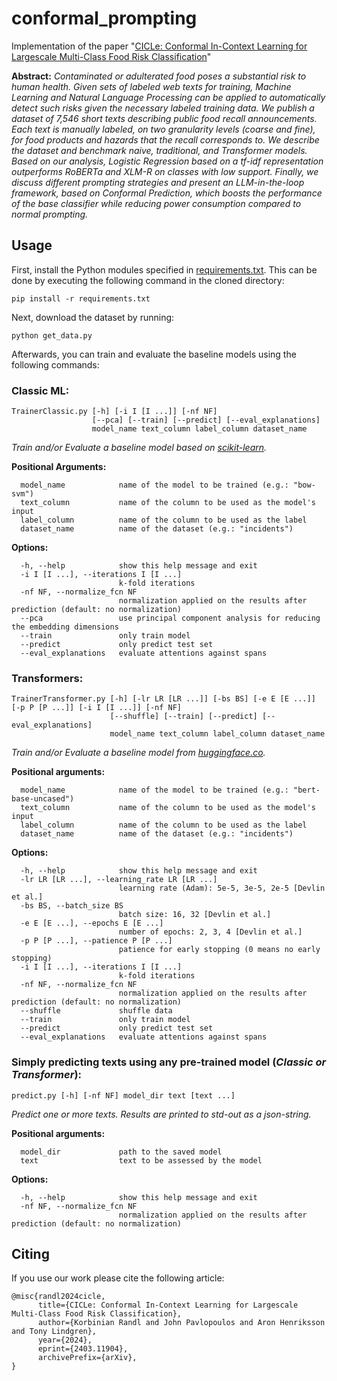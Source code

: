 # conformal_prompting
Implementation of the paper "[CICLe: Conformal In-Context Learning for Largescale Multi-Class Food Risk Classification](https://arxiv.org/abs/2403.11904)"

**Abstract:** *Contaminated or adulterated food poses a substantial risk to human health. Given sets of labeled web texts for training, Machine Learning and Natural Language Processing can be applied to automatically detect such risks given the necessary labeled training data.
We publish a dataset of 7,546 short texts describing public food recall announcements. Each text is manually labeled, on two granularity levels (coarse and fine), for food products and hazards that the recall corresponds to. 
We describe the dataset and benchmark naive, traditional, and Transformer models. Based on our analysis, Logistic Regression based on a tf-idf representation outperforms RoBERTa and XLM-R on classes with low support.
Finally, we discuss different prompting strategies and present an LLM-in-the-loop framework, based on Conformal Prediction, which boosts the performance of the base classifier while reducing power consumption compared to normal prompting.*

## Usage

First, install the Python modules specified in [requirements.txt](https://github.com/k-randl/conformal_prompting/tree/main/requirements.txt). This can be done by executing the following command in the cloned directory:
```
pip install -r requirements.txt
```
Next, download the dataset by running:
```
python get_data.py
```
Afterwards, you can train and evaluate the baseline models using the following commands:  

### Classic ML:
```
TrainerClassic.py [-h] [-i I [I ...]] [-nf NF]
                  [--pca] [--train] [--predict] [--eval_explanations]
                  model_name text_column label_column dataset_name
```

*Train and/or Evaluate a baseline model based on [scikit-learn](https://scikit-learn.org/stable/).*

**Positional Arguments:**
```
  model_name            name of the model to be trained (e.g.: "bow-svm")
  text_column           name of the column to be used as the model's input
  label_column          name of the column to be used as the label
  dataset_name          name of the dataset (e.g.: "incidents")
```

**Options:**
```
  -h, --help            show this help message and exit
  -i I [I ...], --iterations I [I ...]
                        k-fold iterations
  -nf NF, --normalize_fcn NF
                        normalization applied on the results after prediction (default: no normalization)
  --pca                 use principal component analysis for reducing the embedding dimensions
  --train               only train model
  --predict             only predict test set
  --eval_explanations   evaluate attentions against spans
```

### Transformers:
```
TrainerTransformer.py [-h] [-lr LR [LR ...]] [-bs BS] [-e E [E ...]] [-p P [P ...]] [-i I [I ...]] [-nf NF]
                      [--shuffle] [--train] [--predict] [--eval_explanations]
                      model_name text_column label_column dataset_name
```

*Train and/or Evaluate a baseline model from [huggingface.co](https://huggingface.co/).*

**Positional arguments:**
```
  model_name            name of the model to be trained (e.g.: "bert-base-uncased")
  text_column           name of the column to be used as the model's input
  label_column          name of the column to be used as the label
  dataset_name          name of the dataset (e.g.: "incidents")
```

**Options:**
```
  -h, --help            show this help message and exit
  -lr LR [LR ...], --learning_rate LR [LR ...]
                        learning rate (Adam): 5e-5, 3e-5, 2e-5 [Devlin et al.]
  -bs BS, --batch_size BS
                        batch size: 16, 32 [Devlin et al.]
  -e E [E ...], --epochs E [E ...]
                        number of epochs: 2, 3, 4 [Devlin et al.]
  -p P [P ...], --patience P [P ...]
                        patience for early stopping (0 means no early stopping)
  -i I [I ...], --iterations I [I ...]
                        k-fold iterations
  -nf NF, --normalize_fcn NF
                        normalization applied on the results after prediction (default: no normalization)
  --shuffle             shuffle data
  --train               only train model
  --predict             only predict test set
  --eval_explanations   evaluate attentions against spans
```

### Simply predicting texts using any pre-trained model (*Classic or Transformer*):
```
predict.py [-h] [-nf NF] model_dir text [text ...]
```

*Predict one or more texts. Results are printed to std-out as a json-string.*

**Positional arguments:**
```
  model_dir             path to the saved model
  text                  text to be assessed by the model
```

**Options:**
```
  -h, --help            show this help message and exit
  -nf NF, --normalize_fcn NF
                        normalization applied on the results after prediction (default: no normalization)
```

## Citing
If you use our work please cite the following article:
```
@misc{randl2024cicle,
      title={CICLe: Conformal In-Context Learning for Largescale Multi-Class Food Risk Classification}, 
      author={Korbinian Randl and John Pavlopoulos and Aron Henriksson and Tony Lindgren},
      year={2024},
      eprint={2403.11904},
      archivePrefix={arXiv},
}
```
